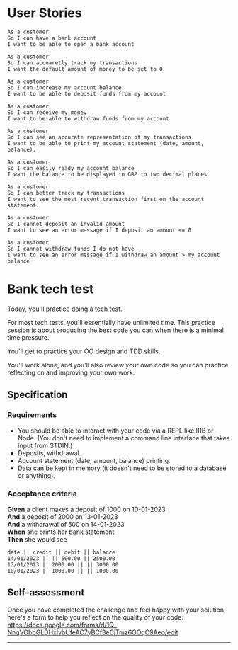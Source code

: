 # User Stories 

```
As a customer 
So I can have a bank account 
I want to be able to open a bank account 

As a customer
So I can accuaretly track my transactions
I want the default amount of money to be set to 0 

As a customer
So I can increase my account balance
I want to be able to deposit funds from my account 

As a customer
So I can receive my money
I want to be able to withdraw funds from my account  

As a customer
So I can see an accurate representation of my transactions 
I want to be able to print my account statement (date, amount, balance). 

As a customer
So I can easily ready my account balance 
I want the balance to be displayed in GBP to two decimal places 

As a customer
So I can better track my transactions
I want to see the most recent transaction first on the account statement. 

As a customer
So I cannot deposit an invalid amount
I want to see an error message if I deposit an amount <= 0

As a customer
So I cannot withdraw funds I do not have
I want to see an error message if I withdraw an amount > my account balance

```

# Bank tech test

Today, you'll practice doing a tech test.

For most tech tests, you'll essentially have unlimited time.  This practice session is about producing the best code you can when there is a minimal time pressure.

You'll get to practice your OO design and TDD skills.

You'll work alone, and you'll also review your own code so you can practice reflecting on and improving your own work.

## Specification

### Requirements

* You should be able to interact with your code via a REPL like IRB or Node.  (You don't need to implement a command line interface that takes input from STDIN.)
* Deposits, withdrawal.
* Account statement (date, amount, balance) printing.
* Data can be kept in memory (it doesn't need to be stored to a database or anything).

### Acceptance criteria

**Given** a client makes a deposit of 1000 on 10-01-2023  
**And** a deposit of 2000 on 13-01-2023  
**And** a withdrawal of 500 on 14-01-2023  
**When** she prints her bank statement  
**Then** she would see

```
date || credit || debit || balance
14/01/2023 || || 500.00 || 2500.00
13/01/2023 || 2000.00 || || 3000.00
10/01/2023 || 1000.00 || || 1000.00
```

## Self-assessment

Once you have completed the challenge and feel happy with your solution, here's a form to help you reflect on the quality of your code: https://docs.google.com/forms/d/1Q-NnqVObbGLDHxlvbUfeAC7yBCf3eCjTmz6GOqC9Aeo/edit



---


